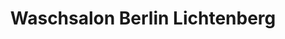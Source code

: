 ---
title: "Waschsalon Berlin Lichtenberg"
url: /berlin/waschsalon-berlin-lichtenberg/
shop: Wäscherei
---